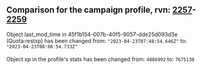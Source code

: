 ## Comparison for the campaign profile, rvn: [2257](https://github.com/PRO100KatYT/FortniteProfileRevisions/tree/main/profiles/campaign/2257%20campaign.json)-[2259](https://github.com/PRO100KatYT/FortniteProfileRevisions/tree/main/profiles/campaign/2259%20campaign.json)

Object last_mod_time in 45f1b154-007b-40f5-9057-dde25d093d3e (Quota:restxp) has been changed from: `"2023-04-23T07:48:54.646Z"` to: `"2023-04-23T08:06:54.733Z"`
<br><br>
Object xp in the profile's stats has been changed from: `4886992` to: `7675130`
<br><br>
